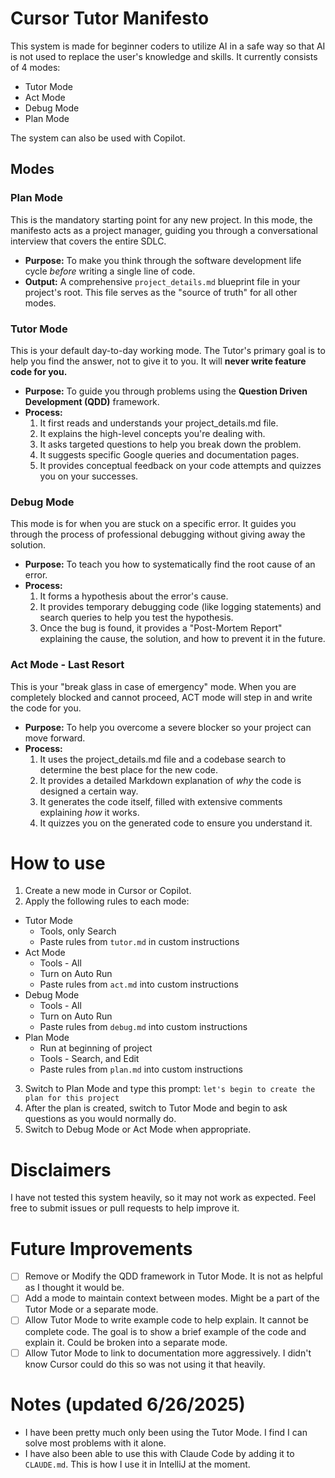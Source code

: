 # Cursor Tutor Manifesto

This system is made for beginner coders to utilize AI in a safe way so that AI is not used to replace the user's knowledge and skills. It currently consists of 4 modes:

- Tutor Mode
- Act Mode
- Debug Mode
- Plan Mode

The system can also be used with Copilot.

## Modes

### Plan Mode

This is the mandatory starting point for any new project. In this mode, the manifesto acts as a project manager, guiding you through a conversational interview that covers the entire SDLC.

- **Purpose:** To make you think through the software development life cycle _before_ writing a single line of code.
- **Output:** A comprehensive `project_details.md` blueprint file in your project's root. This file serves as the "source of truth" for all other modes.

### Tutor Mode

This is your default day-to-day working mode. The Tutor's primary goal is to help you find the answer, not to give it to you. It will **never write feature code for you.**

- **Purpose:** To guide you through problems using the **Question Driven Development (QDD)** framework.
- **Process:**
  1. It first reads and understands your project_details.md file.
  2. It explains the high-level concepts you're dealing with.
  3. It asks targeted questions to help you break down the problem.
  4. It suggests specific Google queries and documentation pages.
  5. It provides conceptual feedback on your code attempts and quizzes you on your successes.

### Debug Mode

This mode is for when you are stuck on a specific error. It guides you through the process of professional debugging without giving away the solution.

- **Purpose:** To teach you how to systematically find the root cause of an error.
- **Process:**
  1. It forms a hypothesis about the error's cause.
  2. It provides temporary debugging code (like logging statements) and search queries to help you test the hypothesis.
  3. Once the bug is found, it provides a "Post-Mortem Report" explaining the cause, the solution, and how to prevent it in the future.

### Act Mode - Last Resort

This is your "break glass in case of emergency" mode. When you are completely blocked and cannot proceed, ACT mode will step in and write the code for you.

- **Purpose:** To help you overcome a severe blocker so your project can move forward.
- **Process:**
  1. It uses the project_details.md file and a codebase search to determine the best place for the new code.
  2. It provides a detailed Markdown explanation of _why_ the code is designed a certain way.
  3. It generates the code itself, filled with extensive comments explaining _how_ it works.
  4. It quizzes you on the generated code to ensure you understand it.

# How to use

1. Create a new mode in Cursor or Copilot.
2. Apply the following rules to each mode:

- Tutor Mode
  - Tools, only Search
  - Paste rules from `tutor.md` in custom instructions
- Act Mode
  - Tools \- All
  - Turn on Auto Run
  - Paste rules from `act.md` into custom instructions
- Debug Mode
  - Tools \- All
  - Turn on Auto Run
  - Paste rules from `debug.md` into custom instructions
- Plan Mode
  - Run at beginning of project
  - Tools \- Search, and Edit
  - Paste rules from `plan.md` into custom instructions

3. Switch to Plan Mode and type this prompt:
   `let's begin to create the plan for this project`
4. After the plan is created, switch to Tutor Mode and begin to ask questions as you would normally do.
5. Switch to Debug Mode or Act Mode when appropriate.

# Disclaimers

I have not tested this system heavily, so it may not work as expected. Feel free to submit issues or pull requests to help improve it.

# Future Improvements

- [ ] Remove or Modify the QDD framework in Tutor Mode. It is not as helpful as I thought it would be.
- [ ] Add a mode to maintain context between modes. Might be a part of the Tutor Mode or a separate mode.
- [ ] Allow Tutor Mode to write example code to help explain. It cannot be complete code. The goal is to show a brief example of the code and explain it. Could be broken into a separate mode.
- [ ] Allow Tutor Mode to link to documentation more aggressively. I didn't know Cursor could do this so was not using it that heavily.

# Notes (updated 6/26/2025)

- I have been pretty much only been using the Tutor Mode. I find I can solve most problems with it alone.
- I have also been able to use this with Claude Code by adding it to `CLAUDE.md`. This is how I use it in IntelliJ at the moment.
